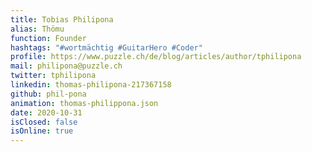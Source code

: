 ```yaml
---
title: Tobias Philipona
alias: Thömu
function: Founder
hashtags: "#wortmächtig #GuitarHero #Coder"
profile: https://www.puzzle.ch/de/blog/articles/author/tphilipona
mail: philipona@puzzle.ch
twitter: tphilipona
linkedin: thomas-philipona-217367158
github: phil-pona
animation: thomas-philippona.json
date: 2020-10-31
isClosed: false
isOnline: true
---
```

